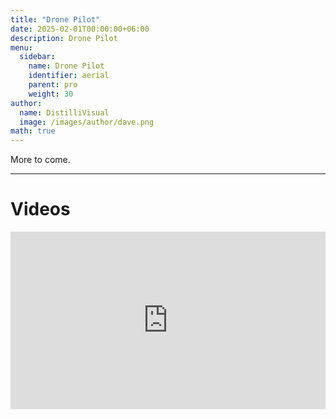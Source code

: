 ```yaml
---
title: "Drone Pilot"
date: 2025-02-01T00:00:00+06:00
description: Drone Pilot
menu:
  sidebar:
    name: Drone Pilot
    identifier: aerial
    parent: pro
    weight: 30
author:
  name: DistilliVisual
  image: /images/author/dave.png
math: true
---
```


More to come.

---

# Videos

<div style="padding:56.25% 0 0 0;position:relative;"><iframe src="https://player.vimeo.com/video/259505110?title=0&amp;byline=0&amp;portrait=0&amp;badge=0&amp;autopause=0&amp;player_id=0&amp;app_id=58479" frameborder="0" allow="autoplay; fullscreen; picture-in-picture; clipboard-write; encrypted-media" style="position:absolute;top:0;left:0;width:100%;height:100%;" title="2017 Drone Reel"></iframe></div><script src="https://player.vimeo.com/api/player.js"></script>